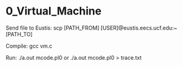 # 0_Virtual_Machine

Send file to Eustis: scp [PATH_FROM] [USER]@eustis.eecs.ucf.edu:~[PATH_TO]

Compile: gcc vm.c

Run:    ./a.out mcode.pl0   or  ./a.out mcode.pl0 > trace.txt
